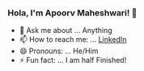 ### Hola, I'm Apoorv Maheshwari! 👋

- 💬 Ask me about ... Anything
- 📫 How to reach me: ... [LinkedIn](https://www.linkedin.com/in/apoorv-maheshwari-6689791aa/)
- 😄 Pronouns: ... He/Him
- ⚡ Fun fact: ... I am half Finished!

